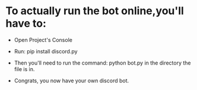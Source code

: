 # To actually run the bot online,you'll have to:

- Open Project's Console

- Run: pip install discord.py

- Then you'll need to run the command: python bot.py in the directory the file is in.

- Congrats, you now have your own discord bot.